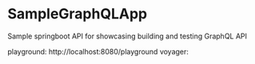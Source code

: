 # SampleGraphQLApp
Sample springboot API for showcasing building and testing GraphQL API


playground: http://localhost:8080/playground
voyager: 